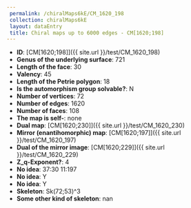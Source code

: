 ```yaml
--- 
 permalink: /chiralMaps6kE/CM_1620_198 
 collection: chiralMaps6kE
 layout: dataEntry
 title: Chiral maps up to 6000 edges - CM[1620;198]
---
```


- **ID**: [CM[1620;198]]({{ site.url }}/test/CM_1620_198)
- **Genus of the underlying surface**: 721
- **Length of the face**: 30
- **Valency**: 45
- **Length of the Petrie polygon**: 18
- **Is the automorphism group solvable?**: N
- **Number of vertices**: 72
- **Number of edges**: 1620
- **Number of faces**: 108
- **The map is self-**: none
- **Dual map**: [CM[1620;230]]({{ site.url }}/test/CM_1620_230)
- **Mirror (enantihomorphic) map**: [CM[1620;197]]({{ site.url }}/test/CM_1620_197)
- **Dual of the mirror image**: [CM[1620;229]]({{ site.url }}/test/CM_1620_229)
- **Z_q-Exponent?**: 4
- **No idea**:  37:30 11:197
- **No idea**: Y
- **No idea**: Y
- **Skeleton**: Sk(72;53)^3
- **Some other kind of skeleton**: nan
